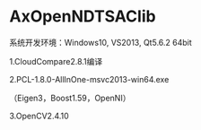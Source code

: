 # AxOpenNDTSAClib

系统开发环境：Windows10, VS2013, Qt5.6.2 64bit

1.CloudCompare2.8.1编译

2.PCL-1.8.0-AllInOne-msvc2013-win64.exe

（Eigen3，Boost1.59，OpenNI）

3.OpenCV2.4.10

